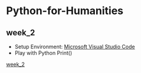 # Python-for-Humanities

## week_2
+ Setup Environment: [Microsoft Visual Studio Code](https://code.visualstudio.com)
+ Play with Python Print()

[week_2](https://github.com/hsiehkl/Python-for-Humanities/blob/master/week_2/Week_2.ipynb)
